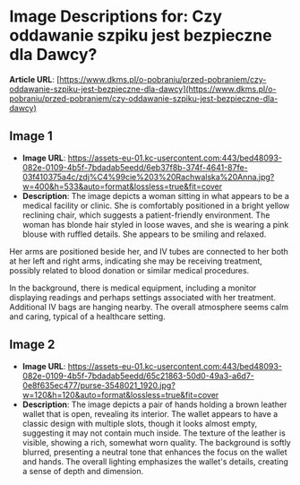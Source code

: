 # Image Descriptions for: Czy oddawanie szpiku jest bezpieczne dla Dawcy? 

**Article URL**: [https://www.dkms.pl/o-pobraniu/przed-pobraniem/czy-oddawanie-szpiku-jest-bezpieczne-dla-dawcy](https://www.dkms.pl/o-pobraniu/przed-pobraniem/czy-oddawanie-szpiku-jest-bezpieczne-dla-dawcy)

## Image 1
- **Image URL**: https://assets-eu-01.kc-usercontent.com:443/bed48093-082e-0109-4b5f-7bdadab5eedd/6eb37f8b-374f-4641-87fe-03f410375a4c/zdj%C4%99cie%203%20Rachwalska%20Anna.jpg?w=400&h=533&auto=format&lossless=true&fit=cover
- **Description**: The image depicts a woman sitting in what appears to be a medical facility or clinic. She is comfortably positioned in a bright yellow reclining chair, which suggests a patient-friendly environment. The woman has blonde hair styled in loose waves, and she is wearing a pink blouse with ruffled details. She appears to be smiling and relaxed.

Her arms are positioned beside her, and IV tubes are connected to her both at her left and right arms, indicating she may be receiving treatment, possibly related to blood donation or similar medical procedures. 

In the background, there is medical equipment, including a monitor displaying readings and perhaps settings associated with her treatment. Additional IV bags are hanging nearby. The overall atmosphere seems calm and caring, typical of a healthcare setting.

## Image 2
- **Image URL**: https://assets-eu-01.kc-usercontent.com:443/bed48093-082e-0109-4b5f-7bdadab5eedd/65c21863-50d0-49a3-a6d7-0e8f635ec477/purse-3548021_1920.jpg?w=120&h=120&auto=format&lossless=true&fit=cover
- **Description**: The image depicts a pair of hands holding a brown leather wallet that is open, revealing its interior. The wallet appears to have a classic design with multiple slots, though it looks almost empty, suggesting it may not contain much inside. The texture of the leather is visible, showing a rich, somewhat worn quality. The background is softly blurred, presenting a neutral tone that enhances the focus on the wallet and hands. The overall lighting emphasizes the wallet's details, creating a sense of depth and dimension.

